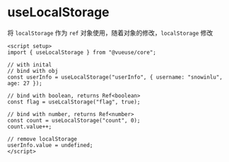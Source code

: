 # useLocalStorage

将 `localStorage` 作为 `ref` 对象使用，随着对象的修改，`localStorage` 修改

```vue
<script setup>
import { useLocalStorage } from "@vueuse/core";

// with inital
// bind with obj
const userInfo = useLocalStorage("userInfo", { username: "snowinlu", age: 27 });

// bind with boolean, returns Ref<boolean>
const flag = useLcalStorage("flag", true);

// bind with number, returns Ref<number>
const count = useLocalStorage("count", 0);
count.value++;

// remove localStorage
userInfo.value = undefined;
</script>
```
